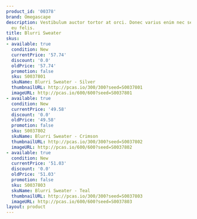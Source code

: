 ```yaml
---
product_id: '00378'
brand: Omegascape
description: Vestibulum auctor tortor at orci. Donec varius enim nec sem. Curabitur
  eu felis.
title: Blurri Sweater
skus:
- available: true
  condition: New
  currentPrice: '57.74'
  discount: '0.0'
  oldPrice: '57.74'
  promotion: false
  sku: S0037801
  skuName: Blurri Sweater - Silver
  thumbnailURL: http://pcas.io/300/300?seed=S0037801
  imageURL: http://pcas.io/600/600?seed=S0037801
- available: true
  condition: New
  currentPrice: '49.58'
  discount: '0.0'
  oldPrice: '49.58'
  promotion: false
  sku: S0037802
  skuName: Blurri Sweater - Crimson
  thumbnailURL: http://pcas.io/300/300?seed=S0037802
  imageURL: http://pcas.io/600/600?seed=S0037802
- available: true
  condition: New
  currentPrice: '51.03'
  discount: '0.0'
  oldPrice: '51.03'
  promotion: false
  sku: S0037803
  skuName: Blurri Sweater - Teal
  thumbnailURL: http://pcas.io/300/300?seed=S0037803
  imageURL: http://pcas.io/600/600?seed=S0037803
layout: product
---
```

